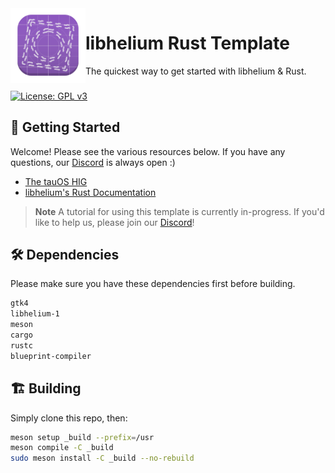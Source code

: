 <img align="left" style="vertical-align: middle" width="120" height="120" alt="Template Screenshot" src="data/icons/app.svg">

# libhelium Rust Template

The quickest way to get started with libhelium & Rust.

###

[![License: GPL v3](https://img.shields.io/badge/License-GPL%20v3-blue.svg)](http://www.gnu.org/licenses/gpl-3.0)

## 🚀 Getting Started

Welcome! Please see the various resources below. If you have any questions, our [Discord](https://discord.gg/BHNfGewTXX) is always open :)

- [The tauOS HIG](https://developers.tauos.co/docs/hig)
- [libhelium's Rust Documentation](https://docs.developers.tauos.co/rust/libhelium/index.html)

> **Note**
> A tutorial for using this template is currently in-progress. If you'd like to help us, please join our [Discord](https://discord.gg/BHNfGewTXX)!

## 🛠️ Dependencies

Please make sure you have these dependencies first before building.

```bash
gtk4
libhelium-1
meson
cargo
rustc
blueprint-compiler
```

## 🏗️ Building

Simply clone this repo, then:

```bash
meson setup _build --prefix=/usr
meson compile -C _build
sudo meson install -C _build --no-rebuild
```
